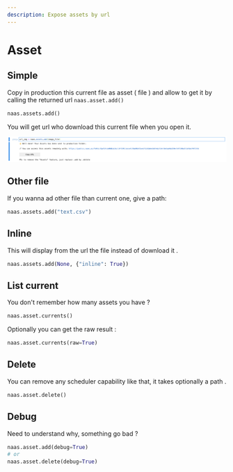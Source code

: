 ```yaml
---
description: Expose assets by url
---
```


# Asset

## Simple

Copy in production this current file as asset \( file \) and allow to get it by calling the returned url `naas.asset.add()`

```python
naas.assets.add()
```

You will get url who download this current file when you open it.

![screenshot-add-asset](.gitbook/assets/screenshot-2020-10-07-at-18.34.12.png)

## Other file

If you wanna ad other file than current one, give a path:

```python
naas.assets.add("text.csv")
```

## Inline

This will display from the url the file instead of download it .

```python
naas.assets.add(None, {"inline": True})
```

## List current

You don't remember how many assets you have ?

```python
naas.asset.currents()
```

Optionally you can get the raw result :

```python
naas.asset.currents(raw=True)
```

## Delete

You can remove any scheduler capability like that, it takes optionally a path .

```python
naas.asset.delete()
```

## Debug

Need to understand why, something go bad ?

```python
naas.asset.add(debug=True)
# or
naas.asset.delete(debug=True)
```

